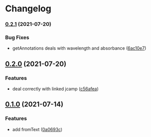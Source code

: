 # Changelog

### [0.2.1](https://www.github.com/cheminfo/uv-spectrum/compare/v0.2.0...v0.2.1) (2021-07-20)


### Bug Fixes

* getAnnotations deals with wavelength and absorbance ([6ac10e7](https://www.github.com/cheminfo/uv-spectrum/commit/6ac10e7851da0c23e2519985cdfdc61af2d72927))

## [0.2.0](https://www.github.com/cheminfo/uv-spectrum/compare/v0.1.0...v0.2.0) (2021-07-20)


### Features

* deal correctly with linked jcamp ([c56afea](https://www.github.com/cheminfo/uv-spectrum/commit/c56afea00c35a44b7cabd9396a2ccf5c235d6e95))

## [0.1.0](https://www.github.com/cheminfo/uv-spectrum/compare/v0.0.4...v0.1.0) (2021-07-14)


### Features

* add fromText ([0a0693c](https://www.github.com/cheminfo/uv-spectrum/commit/0a0693c76a56d03166123eb15f4ed74f779c5f5f))
